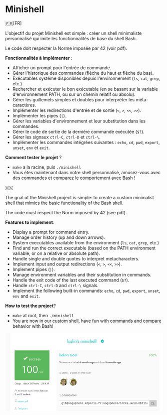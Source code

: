 # Minishell

🇫🇷[FR]

L'objectif du projet Minishell est simple : créer un shell minimaliste personnalisé qui imite les fonctionnalités de base du shell Bash.

Le code doit respecter la Norme imposée par 42 (voir pdf).

__Fonctionnalités à implémenter__ :

* Afficher un prompt pour l'entrée de commande.
* Gérer l'historique des commandes (flèche du haut et flèche du bas).
* Exécutables système disponibles depuis l'environnement (`ls`, `cat`, `grep`, etc.)
* Rechercher et exécuter le bon exécutable (en se basant sur la variable d'environnement PATH, ou sur un chemin relatif ou absolu).
* Gérer les guillemets simples et doubles pour interpréter les méta-caractères.
* Implémenter les redirections d'entrée et de sortie (`<`, `>`, `<<`, `>>`).
* Implémenter les pipes (`|`).
* Gérer les variables d'environnement et leur substitution dans les commandes.
* Gérer le code de sortie de la dernière commande exécutée (`$?`).
* Gérer les signaux `ctrl-C`, `ctrl-D` et `ctrl-\`.
* Implémenter les commandes intégrées suivantes : `echo`, `cd`, `pwd`, `export`, `unset`, `env` et `exit`.

__Comment tester le projet__ ?
* `make` a la racine, puis `./minishell`
* Vous êtes maintenant dans notre shell personnalisé, amusez-vous avec des commandes et comparez le comportement avec Bash !

🇺🇸

The goal of the Minishell project is simple: to create a custom minimalist shell that mimics the basic functionality of the Bash shell.

The code must respect the Norm imposed by 42 (see pdf).

__Features to implement__:

* Display a prompt for command entry.
* Manage order history (up and down arrows).
* System executables available from the environment (`ls`, `cat`, `grep`, etc.)
* Find and run the correct executable (based on the PATH environment variable, or on a relative or absolute path).
* Handle single and double quotes to interpret metacharacters.
* Implement input and output redirections (`<`, `>`, `<<`, `>>`).
* Implement pipes (`|`).
* Manage environment variables and their substitution in commands.
* Handle the exit code of the last executed command (`$?`).
* Handle `ctrl-C`, `ctrl-D` and `ctrl-\` signals.
* Implement the following built-in commands: `echo`, `cd`, `pwd`, `export`, `unset`, `env` and `exit`.

__How to test the project__?

* `make` at root, then `./minishell`
* You are now in our custom shell, have fun with commands and compare behavior with Bash!

![Rating](rating.png)
